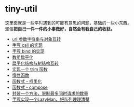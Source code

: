# tiny-util

这里面就是一些平时遇到的可能有意思的问题，基础的一些小东西。  
坚信**把自己一件一件的小事做好，自然会有我自己的收获。**

- [url 参数字符串与对象互转](https://github.com/coveychen95/js-code/blob/master/001.query-string.js)
- [手写 call 的实现](https://github.com/coveychen95/js-code/blob/master/002.call.js)
- [手写 bind 的实现](https://github.com/coveychen95/js-code/blob/master/003.bind.js)
- [数组扁平化](https://github.com/coveychen95/js-code/blob/master/004.flat.js)
- [扁平化结构与树结构互转](https://github.com/coveychen95/js-code/blob/master/005.flat-tree.js)
- [实现一个 trim 函数](https://github.com/coveychen95/js-code/blob/master/006.trim.js)
- [惰性函数](https://github.com/coveychen95/js-code/blob/master/007.lazy-function.js)
- [函数式 - 柯里化](https://github.com/coveychen95/js-code/blob/master/008.currying.js)
- [函数式 - compose](https://github.com/coveychen95/js-code/blob/master/009.compose.js)
- [封装一个方法，限制最多同时请求的数量](https://github.com/coveychen95/js-code/blob/master/010.max-request.js)
- [手写实现一个LazyMan，把队列理理清楚](https://github.com/coveychen95/js-code/blob/master/011.lazy-man.js)

